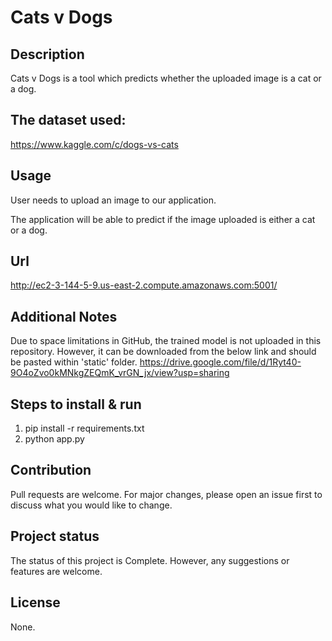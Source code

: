 # Cats v Dogs
## Description
Cats v Dogs is a tool which predicts whether the uploaded image is a cat or a dog.

## The dataset used:

https://www.kaggle.com/c/dogs-vs-cats

## Usage
User needs to upload an image to our application. 

The application will be able to predict if the image uploaded is either a cat or a dog.

## Url
http://ec2-3-144-5-9.us-east-2.compute.amazonaws.com:5001/

## Additional Notes
Due to space limitations in GitHub, the trained model is not uploaded in this repository.
However, it can be downloaded from the below link and should be pasted within 'static' folder.
https://drive.google.com/file/d/1Ryt40-9O4oZvo0kMNkgZEQmK_vrGN_jx/view?usp=sharing

## Steps to install & run
1) pip install -r requirements.txt
2) python app.py

## Contribution
Pull requests are welcome. For major changes, please open an issue first to discuss what you would like to change.

## Project status
The status of this project is Complete. However, any suggestions or features are welcome.

## License
None.
